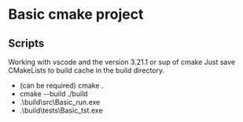 # Basic cmake project
## Scripts

Working with vscode and the version 3.21.1 or sup of cmake
Just save CMakeLists to build cache in the build directory.

- (can be required) cmake . 
- cmake --build ./build
- .\build\src\Basic_run.exe
- .\build\tests\Basic_tst.exe
